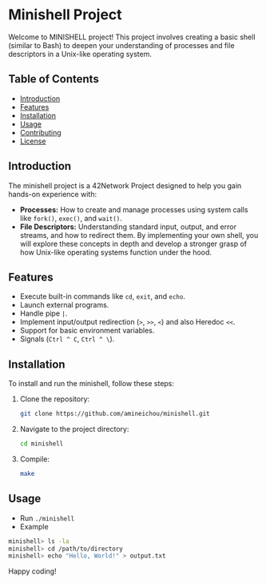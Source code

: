 # Minishell Project

Welcome to MINISHELL project! This project involves creating a basic shell (similar to Bash) to deepen your understanding of processes and file descriptors in a Unix-like operating system.

## Table of Contents
- [Introduction](#introduction)
- [Features](#features)
- [Installation](#installation)
- [Usage](#usage)
- [Contributing](#contributing)
- [License](#license)

## Introduction

The minishell project is a 42Network Project designed to help you gain hands-on experience with:
- **Processes:** How to create and manage processes using system calls like `fork()`, `exec()`, and `wait()`.
- **File Descriptors:** Understanding standard input, output, and error streams, and how to redirect them.
By implementing your own shell, you will explore these concepts in depth and develop a stronger grasp of how Unix-like operating systems function under the hood.

## Features

- Execute built-in commands like `cd`, `exit`, and `echo`.
- Launch external programs.
- Handle pipe `|`.
- Implement input/output redirection (`>`, `>>`, `<`) and also Heredoc `<<`.
- Support for basic environment variables.
- Signals (`Ctrl ^ C`, `Ctrl ^ \`).

## Installation

To install and run the minishell, follow these steps:

1. Clone the repository:
   ```bash
   git clone https://github.com/amineichou/minishell.git
   ```
2. Navigate to the project directory:
    ```bash
    cd minishell
    ```
3. Compile:
    ```bash
    make
    ```

## Usage

- Run `./minishell`
- Example 
```bash
minishell> ls -la
minishell> cd /path/to/directory
minishell> echo "Hello, World!" > output.txt
```

Happy coding!
